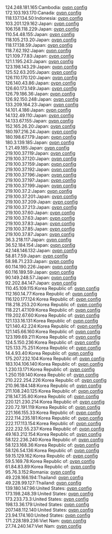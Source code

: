 124.248.181.165:Cambodia: [ovpn config](vpn/124_248_181_165.ovpn)  
172.103.193.170:Canada: [ovpn config](vpn/172_103_193_170.ovpn)  
118.137.134.50:Indonesia: [ovpn config](vpn/118_137_134_50.ovpn)  
103.201.129.162:Japan: [ovpn config](vpn/103_201_129_162.ovpn)  
106.158.118.229:Japan: [ovpn config](vpn/106_158_118_229.ovpn)  
110.54.48.155:Japan: [ovpn config](vpn/110_54_48_155.ovpn)  
118.105.213.20:Japan: [ovpn config](vpn/118_105_213_20.ovpn)  
118.17.138.59:Japan: [ovpn config](vpn/118_17_138_59.ovpn)  
118.7.62.192:Japan: [ovpn config](vpn/118_7_62_192.ovpn)  
121.109.77.83:Japan: [ovpn config](vpn/121_109_77_83.ovpn)  
121.1.195.243:Japan: [ovpn config](vpn/121_1_195_243.ovpn)  
123.198.143.29:Japan: [ovpn config](vpn/123_198_143_29.ovpn)  
125.52.63.205:Japan: [ovpn config](vpn/125_52_63_205.ovpn)  
126.110.170.120:Japan: [ovpn config](vpn/126_110_170_120.ovpn)  
126.140.43.86:Japan: [ovpn config](vpn/126_140_43_86.ovpn)  
126.60.173.149:Japan: [ovpn config](vpn/126_60_173_149.ovpn)  
126.79.186.36:Japan: [ovpn config](vpn/126_79_186_36.ovpn)  
126.92.150.248:Japan: [ovpn config](vpn/126_92_150_248.ovpn)  
133.209.164.23:Japan: [ovpn config](vpn/133_209_164_23.ovpn)  
14.101.4.186:Japan: [ovpn config](vpn/14_101_4_186.ovpn)  
14.132.49.110:Japan: [ovpn config](vpn/14_132_49_110.ovpn)  
14.133.67.155:Japan: [ovpn config](vpn/14_133_67_155.ovpn)  
152.165.26.20:Japan: [ovpn config](vpn/152_165_26_20.ovpn)  
180.197.216.24:Japan: [ovpn config](vpn/180_197_216_24.ovpn)  
180.198.67.179:Japan: [ovpn config](vpn/180_198_67_179.ovpn)  
180.3.139.185:Japan: [ovpn config](vpn/180_3_139_185.ovpn)  
1.21.49.185:Japan: [ovpn config](vpn/1_21_49_185.ovpn)  
219.100.37.119:Japan: [ovpn config](vpn/219_100_37_119.ovpn)  
219.100.37.120:Japan: [ovpn config](vpn/219_100_37_120.ovpn)  
219.100.37.159:Japan: [ovpn config](vpn/219_100_37_159.ovpn)  
219.100.37.192:Japan: [ovpn config](vpn/219_100_37_192.ovpn)  
219.100.37.196:Japan: [ovpn config](vpn/219_100_37_196.ovpn)  
219.100.37.197:Japan: [ovpn config](vpn/219_100_37_197.ovpn)  
219.100.37.199:Japan: [ovpn config](vpn/219_100_37_199.ovpn)  
219.100.37.2:Japan: [ovpn config](vpn/219_100_37_2.ovpn)  
219.100.37.201:Japan: [ovpn config](vpn/219_100_37_201.ovpn)  
219.100.37.209:Japan: [ovpn config](vpn/219_100_37_209.ovpn)  
219.100.37.213:Japan: [ovpn config](vpn/219_100_37_213.ovpn)  
219.100.37.60:Japan: [ovpn config](vpn/219_100_37_60.ovpn)  
219.100.37.63:Japan: [ovpn config](vpn/219_100_37_63.ovpn)  
219.100.37.83:Japan: [ovpn config](vpn/219_100_37_83.ovpn)  
219.100.37.85:Japan: [ovpn config](vpn/219_100_37_85.ovpn)  
219.100.37.87:Japan: [ovpn config](vpn/219_100_37_87.ovpn)  
36.3.218.117:Japan: [ovpn config](vpn/36_3_218_117.ovpn)  
36.52.184.154:Japan: [ovpn config](vpn/36_52_184_154.ovpn)  
42.148.146.132:Japan: [ovpn config](vpn/42_148_146_132.ovpn)  
58.81.7.59:Japan: [ovpn config](vpn/58_81_7_59.ovpn)  
58.98.71.233:Japan: [ovpn config](vpn/58_98_71_233.ovpn)  
60.114.190.226:Japan: [ovpn config](vpn/60_114_190_226.ovpn)  
60.116.189.59:Japan: [ovpn config](vpn/60_116_189_59.ovpn)  
90.149.248.57:Japan: [ovpn config](vpn/90_149_248_57.ovpn)  
92.202.84.147:Japan: [ovpn config](vpn/92_202_84_147.ovpn)  
110.45.109.115:Korea Republic of: [ovpn config](vpn/110_45_109_115.ovpn)  
112.160.14.77:Korea Republic of: [ovpn config](vpn/112_160_14_77.ovpn)  
116.120.177.124:Korea Republic of: [ovpn config](vpn/116_120_177_124.ovpn)  
118.218.253.20:Korea Republic of: [ovpn config](vpn/118_218_253_20.ovpn)  
118.221.47.109:Korea Republic of: [ovpn config](vpn/118_221_47_109.ovpn)  
119.202.67.60:Korea Republic of: [ovpn config](vpn/119_202_67_60.ovpn)  
121.133.16.131:Korea Republic of: [ovpn config](vpn/121_133_16_131.ovpn)  
121.140.42.224:Korea Republic of: [ovpn config](vpn/121_140_42_224.ovpn)  
121.145.66.160:Korea Republic of: [ovpn config](vpn/121_145_66_160.ovpn)  
123.199.69.211:Korea Republic of: [ovpn config](vpn/123_199_69_211.ovpn)  
124.5.150.236:Korea Republic of: [ovpn config](vpn/124_5_150_236.ovpn)  
125.133.75.251:Korea Republic of: [ovpn config](vpn/125_133_75_251.ovpn)  
14.4.93.40:Korea Republic of: [ovpn config](vpn/14_4_93_40.ovpn)  
175.207.232.104:Korea Republic of: [ovpn config](vpn/175_207_232_104.ovpn)  
183.104.106.140:Korea Republic of: [ovpn config](vpn/183_104_106_140.ovpn)  
1.230.13.171:Korea Republic of: [ovpn config](vpn/1_230_13_171.ovpn)  
1.250.159.140:Korea Republic of: [ovpn config](vpn/1_250_159_140.ovpn)  
210.222.254.226:Korea Republic of: [ovpn config](vpn/210_222_254_226.ovpn)  
210.96.184.148:Korea Republic of: [ovpn config](vpn/210_96_184_148.ovpn)  
211.108.240.125:Korea Republic of: [ovpn config](vpn/211_108_240_125.ovpn)  
218.147.35.80:Korea Republic of: [ovpn config](vpn/218_147_35_80.ovpn)  
220.121.230.214:Korea Republic of: [ovpn config](vpn/220_121_230_214.ovpn)  
220.72.191.119:Korea Republic of: [ovpn config](vpn/220_72_191_119.ovpn)  
221.166.155.33:Korea Republic of: [ovpn config](vpn/221_166_155_33.ovpn)  
222.114.235.181:Korea Republic of: [ovpn config](vpn/222_114_235_181.ovpn)  
222.117.113.154:Korea Republic of: [ovpn config](vpn/222_117_113_154.ovpn)  
222.232.55.237:Korea Republic of: [ovpn config](vpn/222_232_55_237.ovpn)  
49.163.212.154:Korea Republic of: [ovpn config](vpn/49_163_212_154.ovpn)  
58.122.236.240:Korea Republic of: [ovpn config](vpn/58_122_236_240.ovpn)  
58.123.168.36:Korea Republic of: [ovpn config](vpn/58_123_168_36.ovpn)  
58.126.54.136:Korea Republic of: [ovpn config](vpn/58_126_54_136.ovpn)  
59.15.129.162:Korea Republic of: [ovpn config](vpn/59_15_129_162.ovpn)  
59.5.169.78:Korea Republic of: [ovpn config](vpn/59_5_169_78.ovpn)  
61.84.83.89:Korea Republic of: [ovpn config](vpn/61_84_83_89.ovpn)  
95.76.3.152:Romania: [ovpn config](vpn/95_76_3_152.ovpn)  
49.228.166.194:Thailand: [ovpn config](vpn/49_228_166_194.ovpn)  
49.228.99.127:Thailand: [ovpn config](vpn/49_228_99_127.ovpn)  
139.180.147.96:United States: [ovpn config](vpn/139_180_147_96.ovpn)  
173.198.248.39:United States: [ovpn config](vpn/173_198_248_39.ovpn)  
173.233.73.3:United States: [ovpn config](vpn/173_233_73_3.ovpn)  
198.13.36.179:United States: [ovpn config](vpn/198_13_36_179.ovpn)  
207.148.112.140:United States: [ovpn config](vpn/207_148_112_140.ovpn)  
23.94.174.160:United States: [ovpn config](vpn/23_94_174_160.ovpn)  
171.228.189.236:Viet Nam: [ovpn config](vpn/171_228_189_236.ovpn)  
27.74.240.147:Viet Nam: [ovpn config](vpn/27_74_240_147.ovpn)  
